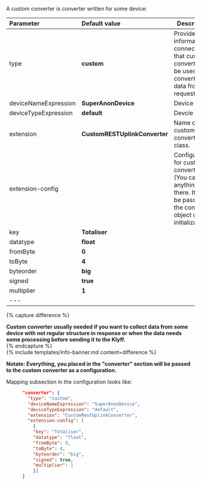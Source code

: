 A custom converter is converter written for some device:



|**Parameter**|**Default value**|**Description**|
|:-|:-|-
| type                        | **custom**                      | Provides information to connector that custom converter will be uses for converting data from request.                            |
| deviceNameExpression        | **SuperAnonDevice**             | Device name.                                                                                                                      |
| deviceTypeExpression        | **default**                     | Devcie type.                                                                                                                      |
| extension                   | **CustomRESTUplinkConverter**   | Name of custom converter class.                                                                                                   |
| extension-config            |                                 | Configuration, for custom converter (You can put anything, there. It will be passed to the converter object on initialization).   |
|   key                       | **Totaliser**                   |                                                                                                                                   |
|   datatype                  | **float**                       |                                                                                                                                   |
|   fromByte                  | **0**                           |                                                                                                                                   |
|   toByte                    | **4**                           |                                                                                                                                   |
|   byteorder                 | **big**                         |                                                                                                                                   |
|   signed                    | **true**                        |                                                                                                                                   |
|   multiplier                | **1**                           |                                                                                                                                   | 
|--- 

{% capture difference %}
  
**Custom converter usually needed if you want to collect data from some device with not regular structure in response or when the data needs some processing before sending it to the Klyff.**  
{% endcapture %}  
{% include templates/info-banner.md content=difference %}  

**Notate: Everything, you placed in the "converter" section will be passed to the custom converter as a configuration.**  

Mapping subsection in the configuration looks like:  

```json
      "converter": {
        "type": "custom",
        "deviceNameExpression": "SuperAnonDevice",
        "deviceTypeExpression": "default",
        "extension": "CustomRestUplinkConverter",
        "extension-config": [
          {
          "key": "Totaliser",
          "datatype": "float",
          "fromByte": 0,
          "toByte": 4,
          "byteorder": "big",
          "signed": true,
          "multiplier": 1
          }]
      }
```
